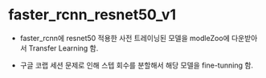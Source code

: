 # faster_rcnn_resnet50_v1

- faster_rcnn에 resnet50 적용한 사전 트레이닝된 모델을 modleZoo에 다운받아서 Transfer Learning 함. 

- 구글 코랩 세션 문제로 인해 스텝 회수를 분할해서 해당 모델을 fine-tunning 함.
